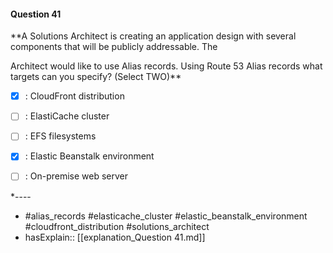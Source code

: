 #### Question  41

**A Solutions Architect is creating an application design with several components that will be publicly addressable. The

Architect would like to use Alias records. Using Route 53 Alias records what targets can you specify? (Select TWO)**

- [x] :  CloudFront distribution

- [ ] :  ElastiCache cluster

- [ ] :  EFS filesystems

- [x] :  Elastic Beanstalk environment

- [ ] :  On-premise web server

*----

- #alias_records #elasticache_cluster #elastic_beanstalk_environment #cloudfront_distribution #solutions_architect
- hasExplain:: [[explanation_Question  41.md]]
